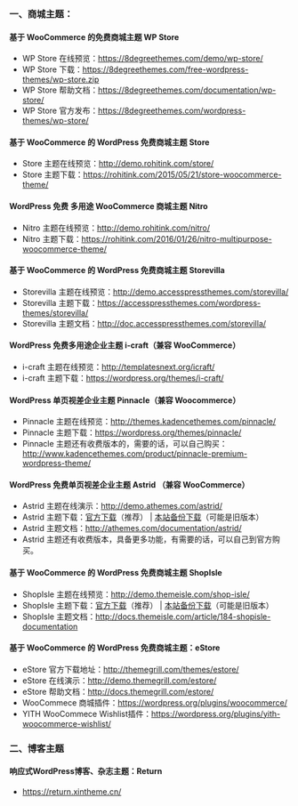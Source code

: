 ### 一、商城主题：

#### 基于 WooCommerce 的免费商城主题 WP Store

- WP Store 在线预览：<https://8degreethemes.com/demo/wp-store/>
- WP Store 下载：<https://8degreethemes.com/free-wordpress-themes/wp-store.zip>
- WP Store 帮助文档：<https://8degreethemes.com/documentation/wp-store/>
- WP Store 官方发布：<https://8degreethemes.com/wordpress-themes/wp-store/>

#### 基于 WooCommerce 的 WordPress 免费商城主题 Store

- Store 主题在线预览：<http://demo.rohitink.com/store/>
- Store 主题下载：<https://rohitink.com/2015/05/21/store-woocommerce-theme/>

#### WordPress 免费 多用途 WooCommerce 商城主题 Nitro

- Nitro 主题在线预览：<http://demo.rohitink.com/nitro/>
- Nitro 主题下载：<https://rohitink.com/2016/01/26/nitro-multipurpose-woocommerce-theme/>

#### 基于 WooCommerce 的 WordPress 免费商城主题 Storevilla

- Storevilla 主题在线预览：<http://demo.accesspressthemes.com/storevilla/>
- Storevilla 主题下载：<https://accesspressthemes.com/wordpress-themes/storevilla/>
- Storevilla 主题文档：<http://doc.accesspressthemes.com/storevilla/>

#### WordPress 免费多用途企业主题 i-craft（兼容 WooCommerce）

- i-craft 主题在线预览：<http://templatesnext.org/icraft/>
- i-craft 主题下载：<https://wordpress.org/themes/i-craft/>

#### WordPress 单页视差企业主题 Pinnacle（兼容 Woocommerce）

- Pinnacle 主题在线预览：<http://themes.kadencethemes.com/pinnacle/>
- Pinnacle 主题下载：<https://wordpress.org/themes/pinnacle/>
- Pinnacle 主题还有收费版本的，需要的话，可以自己购买：<http://www.kadencethemes.com/product/pinnacle-premium-wordpress-theme/>

#### WordPress 免费单页视差企业主题 Astrid （兼容 WooCommerce）

- Astrid 主题在线演示：<http://demo.athemes.com/astrid/>
- Astrid 主题下载：[官方下载](http://athemes.com/theme/astrid/)（推荐） | [本站备份下载](http://pan.baidu.com/s/1jIRKtgy)（可能是旧版本）
- Astrid 主题文档：<http://athemes.com/documentation/astrid/>
- Astrid 主题还有收费版本，具备更多功能，有需要的话，可以自己到官方购买。

#### 基于 WooCommerce 的 WordPress 免费商城主题 ShopIsle

- ShopIsle 主题在线预览：<http://demo.themeisle.com/shop-isle/>
- ShopIsle 主题下载：[官方下载](http://themeisle.com/themes/shop-isle/)（推荐） | [本站备份下载](http://pan.baidu.com/s/1geR9SS7)（可能是旧版本）
- ShopIsle 主题文档：<http://docs.themeisle.com/article/184-shopisle-documentation>

#### 基于 WooCommerce 的 WordPress 免费商城主题：eStore

- eStore 官方下载地址：<http://themegrill.com/themes/estore/>
- eStore 在线演示：<http://demo.themegrill.com/estore/>
- eStore 帮助文档：<http://docs.themegrill.com/estore/>
- WooCommece 商城插件：<https://wordpress.org/plugins/woocommerce/>
- YITH WooCommece Wishlist插件：<https://wordpress.org/plugins/yith-woocommerce-wishlist/>

### 二、博客主题

#### 响应式WordPress博客、杂志主题：Return

- https://return.xintheme.cn/